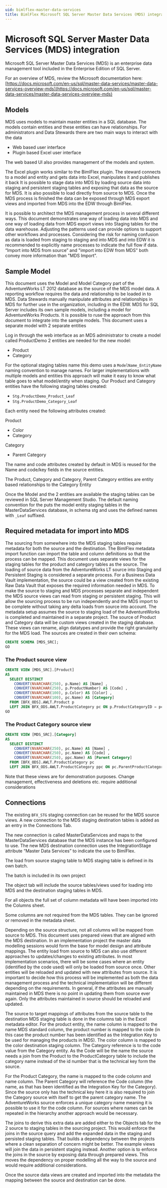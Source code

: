 ```yaml
---
uid: bimlflex-master-data-services
title: BimlFlex Microsoft SQL Server Master Data Services (MDS) integration
---
```

# Microsoft SQL Server Master Data Services (MDS) integration

Microsoft SQL Server Master Data Services (MDS) is an enterprise data management tool included in the Enterprise Edition of SQL Server.

For an overview of MDS, review the Microsoft documentation here: [https://docs.microsoft.com/en-us/sql/master-data-services/master-data-services-overview-mds](https://docs.microsoft.com/en-us/sql/master-data-services/master-data-services-overview-mds)

## Models

MDS uses models to maintain master entities in a SQL database. The models contain entities and these entities can have relationships.
For administrators and Data Stewards there are two main ways to interact with the data

* Web based user interface
* Plugin based Excel user interface

The web based UI also provides management of the models and system.

The Excel plugin works similar to the BimlFlex plugin. The steward connects to a model and entity and gets data into Excel, manipulates it and publishes it back
It is possible to stage data into MDS by loading source data into staging and persistent staging tables and exposing that data as the source for MDS. It is also possible to load directly from source to MDS. Once the MDS process is finished the data can be exposed through MDS export views and imported from MDS into the EDW through BimlFlex.

It is possible to architect the MDS management process in several different ways. This document demonstrates one way of loading data into MDS and one way of loading data from MDS export views into Staging tables for the data warehouse. Adjusting the patterns used can provide options to support other workflows and processes.
Considering the risk for naming confusion as data is loaded from staging to staging and into MDS and into EDW it is recommended to explicitly name processes to indicate the full flow if data. “Import into MDS from source” and "import into EDW from MDS" both convey more information than "MDS Import".

## Sample Model

This document uses the Model and Model Category part of the AdventureWorks LT 2012 database as the source of the MDS model data. A reporting workflow requires the data and relationship to be loaded in to MDS. Data Stewards manually manipulate attributes and relationships in MDS for further use in the organization, including in the EDW.
MDS for SQL Server includes its own sample models, including a model for AdventureWorks Products. It is possible to ruse the approach from this document to integrate into the sample models. This document uses a separate model with 2 separate entities

Log in through the web interface as an MDS administrator to create a model called ProductDemo
2 entities are needed for the new model:

* Product
* Category

For the optional staging tables name this demo uses a `ModelName_EntityName` naming convention to manage names. For larger implementations with multiple models and entities this approach will make it easy to know what table goes to what model/entity when staging.
Our Product and Category entities have the following staging tables created:

* `Stg.ProductDemo_Product_Leaf`
* `Stg.ProductDemo_Category_Leaf`

Each entity need the following attributes created:

Product

* Color
* Category

Category

* Parent Category

The name and code attributes created by default in MDS is reused for the Name and code/key fields in the source entities.

The Product, Category and Category, Parent Category entities are entity based relationships to the Category Entity

Once the Model and the 2 entities are available the staging tables can be reviewed in SQL Server Management Studio.
The default naming convention for the puts the model entity staging tables in the MasterDataServices database, in schema stg and uses the defined names with `_Leaf` suffixed.

## Required metadata for import into MDS

The sourcing from somewhere into the MDS staging tables require metadata for both the source and the destination. The BimlFlex metadata import function can import the table and column definitions so that the process can be mapped.
This document uses separate views for the staging tables for the product and category tables as the source. The loading of source data from the AdventureWorks LT source into Staging and Persistent Staging is considered a separate process. For a Business Data Vault implementation, the source could be a view created from the existing Raw Data Vault that exposes the required information needed in MDS. To make the source to staging and MDS processes separate and independent the MDS source views can read from staging or persistent staging. This will allow the sourcing process to be run independently and the MDS import to be complete without taking any delta loads from source into account.
The metadata setup assumes the source to staging load of the AdventureWorks is completed and maintained in a separate project.
The source of Product and Category data will be custom views created in the staging database. These views can rename, align datatypes and provide the right granularity for the MDS load.
The sources are created in their own schema:

```sql
CREATE SCHEMA [MDS_SRC];
GO
```

### The Product source view

```sql
CREATE VIEW [MDS_SRC].[Product]
AS
  SELECT DISTINCT
    CONVERT(NVARCHAR(250), p.Name) AS [Name] ,
    CONVERT(NVARCHAR(250), p.ProductNumber) AS [Code] ,
    CONVERT(NVARCHAR(100), p.Color) AS [Color] ,
    CONVERT(NVARCHAR(100), pc.Name) AS [Category]
  FROM [BFX_ODS].AWLT.Product p
  LEFT JOIN BFX_ODS.AWLT.ProductCategory pc ON p.ProductCategoryID = pc.ProductCategoryID;
GO
```

### The Product Category source view

```sql
CREATE VIEW [MDS_SRC].[Category]
AS
  SELECT DISTINCT
    CONVERT(NVARCHAR(250), pc.Name) AS [Name] ,
    CONVERT(NVARCHAR(250), pc.Name) AS [Code] ,
    CONVERT(NVARCHAR(250), ppc.Name) AS [Parent Category]
  FROM [BFX_ODS].AWLT.ProductCategory pc
  LEFT JOIN BFX_ODS.AWLT.ProductCategory ppc ON pc.ParentProductCategoryID = ppc.ProductCategoryID;
```

Note that these views are for demonstration purposes. Change management, effectiveness and deletions etc. require additional considerations

## Connections

The existing `BFX_STG` staging connection can be reused for the MDS source views.
A new connection to the MDS staging destination tables is added as an entry in the Connections Tab.

The new connection is called MasterDataServices and maps to the MasterDataServices database that the MDS instance has been configured to use. The new MDS destination connection uses the IntegrationStage attribute “Master Data Services” to indicate the use to BimlFlex.

The load from source staging table to MDS staging table is defined in its own batch.

The batch is included in its own project

The object tab will include the source tables/views used for loading into MDS and the destination staging tables in MDS.

For all objects the full set of column metadata will have been imported into the Columns sheet.

Some columns are not required from the MDS tables. They can be ignored or removed in the metadata sheet.

Depending on the source structure, not all columns will be mapped from source to MDS. This document uses prepared views that are aligned with the MDS destination. In an implementation project the master data modelling sessions would form the base for model design and attribute mappings.
The entity load from source to MDS can also use different approaches to updates/changes to existing attributes. In most implementation scenarios, there will be some cases where an entity (identified by the code used) will only be loaded from source once. Other entities will be reloaded and updated with new attributes from source. It is important to decide how this process will be implemented as both the data management process and the technical implementation will be different depending on the requirements. In general, if the attributes are manually maintained in MDS there is no point in updating them from source ever again. Only the attributes maintained in source should be reloaded and updated.

The source to target mappings of attributes from the source table to the destination MDS staging table is done in the columns tab in the Excel metadata editor. For the product entity, the name column is mapped to the name MDS standard column, the product number is mapped to the code (in this case the product number has been identified as the Integration Key to be used for managing the products in MDS). The color column is mapped to the color destination staging column. The Category reference is to the code value from the Category entity. As the Code will be the name the source needs a join from the Product to the ProductCategory table to include the category name instead of the id number that is the technical key form the source.

For the Product Category, the name is mapped to the code column and name column. The Parent Category will reference the Code column (the name, as that has been identified as the Integration Key for the Category). Since the source only has the technical key here it is also required to join the Category source with itself to get the parent category name. The AdventureWorks source enforces a unique category name meaning it is possible to use it for the code column. For sources where names can be repeated in the hierarchy another approach would be necessary.

The joins to derive this extra data are added either to the Objects tab for the 2 source to staging tables in the sourcing project. This would enforce the joins in the source query and add the expanded data in the staging and persisted staging tables. That builds a dependency between the projects where a clean separation of concern might be better. The example views will join the data in persistent staging instead. Another option is to enforce the joins in the source by exposing data through prepared views. This moves the dependency on proper modelling all the way to the source and would require additional considerations.

Once the source data views are created and imported into the metadata the mapping between the source and destination can be done.
